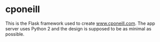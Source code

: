 # cponeill
This is the Flask framework used to create www.cponeill.com. The app server uses Python 2 and the design is supposed to be as minimal as possible. 
